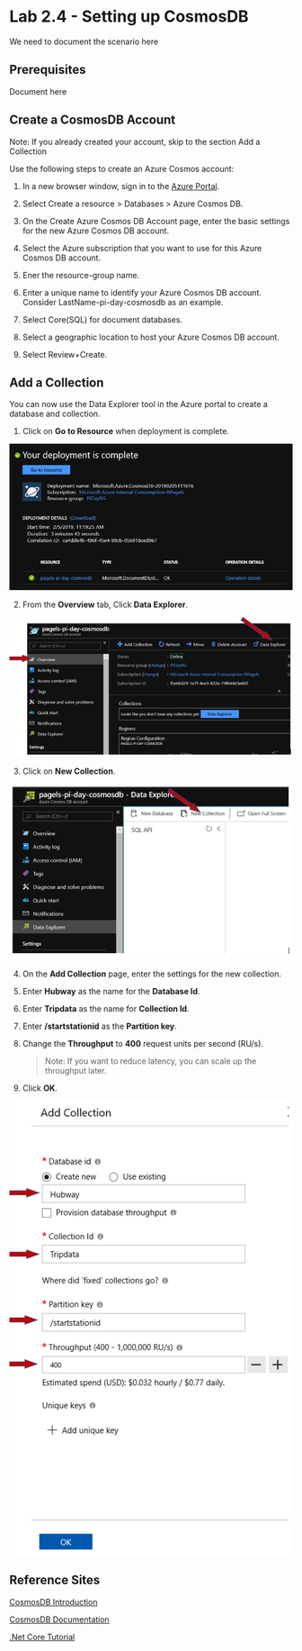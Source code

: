 # Lab 2.4 - Setting up CosmosDB
We need to document the scenario here


## Prerequisites
Document here

## Create a CosmosDB Account

Note:  If you already created your account, skip to the section Add a Collection

Use the following steps to create an Azure Cosmos account:    

1. In a new browser window, sign in to the [Azure Portal][Azure-Portal].

2. Select Create a resource > Databases > Azure Cosmos DB.
   
3. On the Create Azure Cosmos DB Account page, enter the basic settings for the new Azure Cosmos DB account.
4. Select the Azure subscription that you want to use for this Azure Cosmos DB account.
5. Ener the resource-group name.
6. Enter a unique name to identify your Azure Cosmos DB account. Consider LastName-pi-day-cosmosdb as an example.
7. Select Core(SQL) for document databases.
8. Select a geographic location to host your Azure Cosmos DB account.
9. Select Review+Create. 

## Add a Collection
You can now use the Data Explorer tool in the Azure portal to create a database and collection.

1.  Click on **Go to Resource** when deployment is complete.

![Image](/images/lab-0-image24.png)

2.  From the **Overview** tab, Click **Data Explorer**.

![Image](/images/lab-0-image25.png)

3. Click on **New Collection**.

![Image](/images/lab-0-image26.png)

4.  On the **Add Collection** page, enter the settings for the new collection.
   
5.  Enter **Hubway** as the name for the **Database Id**.
   
6.  Enter **Tripdata** as the name for **Collection Id**.
   
7.  Enter **/startstationid** as the **Partition key**.
   
8.  Change the **Throughput** to **400** request units per second (RU/s).
    > Note: If you want to reduce latency, you can scale up the throughput later.
   
9.  Click **OK**.

![Image](/images/lab-0-image27.png)

<!--
## Add a Collection
You can now use the Data Explorer tool in the Azure portal to create a database and collection.

1.  Click Data Explorer > New Collection.
   
2.  The Add Collection area is displayed on the far right, you may need to scroll right to see it.

3.  In the Add collection page, enter the settings for the new collection.
   
4.  Enter Hubway as the name for the new database.
   
5.  Enter Tripdata as the name for your new collection.
   
6.  Enter the partition key /startstationid.
   
7.  Change the throughput to 400 request units per second (RU/s). If you want to reduce latency, you can scale up the throughput later.
   
8.  Click OK.
-->

## Reference Sites

[CosmosDB Introduction][CosmosDB-Introduction]

[CosmosDB Documentation][CosmosDB-Documentation]

[.Net Core Tutorial][.Net-Core-Tutorial]


[Azure-Portal]: https://portal.azure.com/ 

[.Net-Core-Tutorial]: https://docs.microsoft.com/en-us/azure/cosmos-db/sql-api-dotnetcore-get-started

[CosmosDB-Documentation]: https://docs.microsoft.com/en-us/azure/cosmos-db/

[CosmosDB-Introduction]: https://docs.microsoft.com/en-us/azure/cosmos-db/introduction
